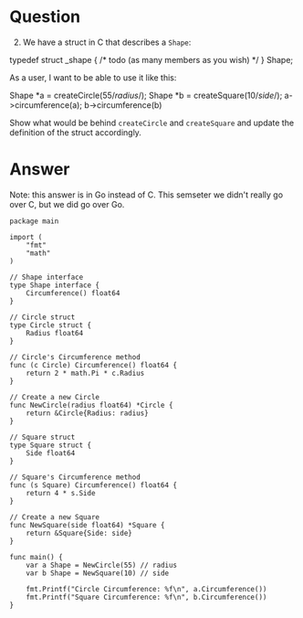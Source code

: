 # Question

2. We have a struct in C that describes a `Shape`:

typedef struct _shape {
    /* todo (as many members as you wish) */
} Shape;

As a user, I want to be able to use it like this:

Shape *a = createCircle(55/*radius*/);
Shape *b = createSquare(10/*side*/);
a->circumference(a);
b->circumference(b)

Show what would be behind `createCircle` and `createSquare` and update
the definition of the struct accordingly.

# Answer

Note: this answer is in Go instead of C. This semseter we didn't really go over C, but we did go over Go.
```
package main

import (
    "fmt"
    "math"
)

// Shape interface
type Shape interface {
    Circumference() float64
}

// Circle struct
type Circle struct {
    Radius float64
}

// Circle's Circumference method
func (c Circle) Circumference() float64 {
    return 2 * math.Pi * c.Radius
}

// Create a new Circle
func NewCircle(radius float64) *Circle {
    return &Circle{Radius: radius}
}

// Square struct
type Square struct {
    Side float64
}

// Square's Circumference method
func (s Square) Circumference() float64 {
    return 4 * s.Side
}

// Create a new Square
func NewSquare(side float64) *Square {
    return &Square{Side: side}
}

func main() {
    var a Shape = NewCircle(55) // radius
    var b Shape = NewSquare(10) // side

    fmt.Printf("Circle Circumference: %f\n", a.Circumference())
    fmt.Printf("Square Circumference: %f\n", b.Circumference())
}

```